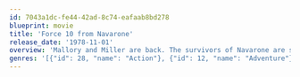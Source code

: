```yaml
---
id: 7043a1dc-fe44-42ad-8c74-eafaab8bd278
blueprint: movie
title: 'Force 10 from Navarone'
release_date: '1978-11-01'
overview: 'Mallory and Miller are back. The survivors of Navarone are sent on a mission along with a unit called Force 10, which is led by Colonel Barnsby. But Force 10 has a mission of their own which the boys know nothing about.'
genres: '[{"id": 28, "name": "Action"}, {"id": 12, "name": "Adventure"}, {"id": 10752, "name": "War"}, {"id": 53, "name": "Thriller"}]'
---
```

